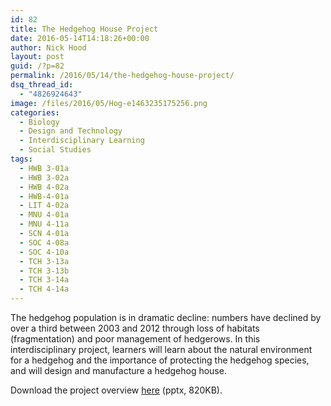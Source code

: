 ```yaml
---
id: 82
title: The Hedgehog House Project
date: 2016-05-14T14:18:26+00:00
author: Nick Hood
layout: post
guid: /?p=82
permalink: /2016/05/14/the-hedgehog-house-project/
dsq_thread_id:
  - "4826924643"
image: /files/2016/05/Hog-e1463235175256.png
categories:
  - Biology
  - Design and Technology
  - Interdisciplinary Learning
  - Social Studies
tags:
  - HWB 3-01a
  - HWB 3-02a
  - HWB 4-02a
  - HWB-4-01a
  - LIT 4-02a
  - MNU 4-01a
  - MNU 4-11a
  - SCN 4-01a
  - SOC 4-08a
  - SOC 4-10a
  - TCH 3-13a
  - TCH 3-13b
  - TCH 3-14a
  - TCH 4-14a
---
```

The hedgehog population is in dramatic decline: numbers have declined by over a third between 2003 and 2012 through loss of habitats (fragmentation) and poor management of hedgerows. In this interdisciplinary project, learners will learn about the natural environment for a hedgehog and the importance of protecting the hedgehog species, and will design and manufacture a hedgehog house.

Download the project overview <a href="/files/2016/05/The-Hedgehog-House-Project-1.pptx">here</a> (pptx, 820KB).
